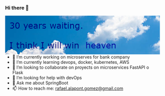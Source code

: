 ### Hi there 👋

<!--
**ralapont/ralapont** is a ✨ _special_ ✨ repository because its `README.md` (this file) appears on your GitHub profile.
-->

<img src="imagenes/cielo.png" alt="Markdown Cielo icon" style="float: left; margin-right: 10px;" />

- 🔭 I’m currently working on microserves for bank company 
- 🌱 I’m currently learning devops, docker, kubernetes, AWS
- 👯 I’m looking to collaborate on proyects on microservices FastAPI o Flask
- 🤔 I’m looking for help with devOps
- 💬 Ask me about SpringBoot
- 📫 How to reach me: rafael.alapont.gomez@gmail.com
